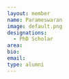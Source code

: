 ```yaml
---
layout: member
name: Parameswaran
image: default.png
designations: 
  - PhD Scholar
area:
bio:
email:
type: alumni
---
```

